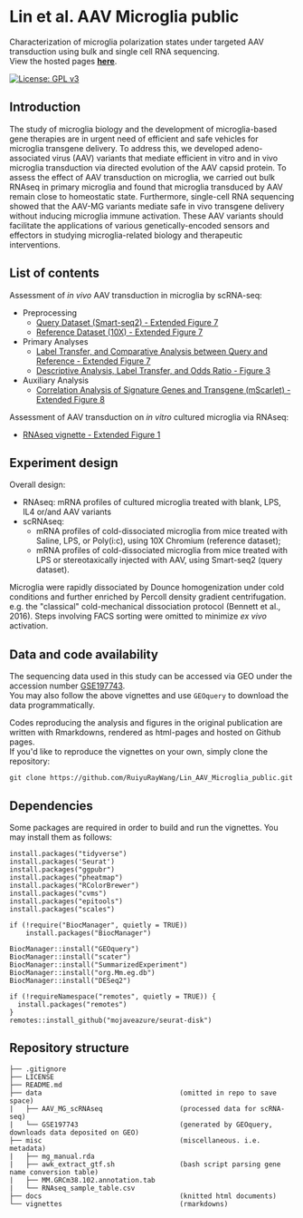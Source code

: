 # Lin et al. AAV Microglia public

Characterization of microglia polarization states under targeted AAV transduction using bulk and single cell RNA sequencing.  
View the hosted pages [**here**](https://ruiyuraywang.github.io/Lin_AAV_Microglia_public/index.html).

[![License: GPL v3](https://img.shields.io/badge/License-GPLv3-blue.svg)](https://www.gnu.org/licenses/gpl-3.0)

## Introduction

The study of microglia biology and the development of microglia-based gene therapies are in urgent need of efficient and safe vehicles for microglia transgene delivery. To address this, we developed adeno-associated virus (AAV) variants that mediate efficient in vitro and in vivo microglia transduction via directed evolution of the AAV capsid protein. To assess the effect of AAV transduction on microglia, we carried out bulk RNAseq in primary microglia and found that microglia transduced by AAV remain close to homeostatic state. Furthermore, single-cell RNA sequencing showed that the AAV-MG variants mediate safe in vivo transgene delivery without inducing microglia immune activation. These AAV variants should facilitate the applications of various genetically-encoded sensors and effectors in studying microglia-related biology and therapeutic interventions.

## List of contents

Assessment of *in vivo* AAV transduction in microglia by scRNA-seq:

  * Preprocessing
    + [Query Dataset (Smart-seq2) - Extended Figure 7](https://ruiyuraywang.github.io/Lin_AAV_Microglia_public/ExtFig7_scRNAseq_query_QC.html)
    + [Reference Dataset (10X) - Extended Figure 7](https://ruiyuraywang.github.io/Lin_AAV_Microglia_public/ExtFig7_scRNAseq_reference_QC.html)
  * Primary Analyses
    + [Label Transfer, and Comparative Analysis between Query and Reference - Extended Figure 7](https://ruiyuraywang.github.io/Lin_AAV_Microglia_public/ExtFig7_scRNAseq_label_transfer.html)
    + [Descriptive Analysis, Label Transfer, and Odds Ratio - Figure 3](https://ruiyuraywang.github.io/Lin_AAV_Microglia_public/Fig3_main_figs.html)
  * Auxiliary Analysis
    + [Correlation Analysis of Signature Genes and Transgene (mScarlet) - Extended Figure 8](https://ruiyuraywang.github.io/Lin_AAV_Microglia_public/ExtFig8_scRNAseq_corr.html)

Assessment of AAV transduction on *in vitro* cultured microglia via RNAseq:

  - [RNAseq vignette - Extended Figure 1](https://ruiyuraywang.github.io/Lin_AAV_Microglia_public/ExtFig1_rnaseq.html)

## Experiment design

Overall design:

  * RNAseq: mRNA profiles of cultured microglia treated with blank, LPS, IL4 or/and AAV variants
  * scRNAseq: 
      + mRNA profiles of cold-dissociated microglia from mice treated with Saline, LPS, or Poly(i:c), using 10X Chromium (reference dataset); 
      + mRNA profiles of cold-dissociated microglia from mice treated with LPS or stereotaxically injected with AAV, using Smart-seq2 (query dataset).

Microglia were rapidly dissociated by Dounce homogenization under cold conditions and further enriched by Percoll density gradient centrifugation. e.g. the "classical" cold-mechanical dissociation protocol (Bennett et al., 2016). Steps involving FACS sorting were omitted to minimize *ex vivo* activation.

## Data and code availability

The sequencing data used in this study can be accessed via GEO under the accession number [GSE197743](https://www.ncbi.nlm.nih.gov/geo/query/acc.cgi?acc=GSE197743).  
You may also follow the above vignettes and use `GEOquery` to download the data programmatically.

Codes reproducing the analysis and figures in the original publication are written with Rmarkdowns, rendered as html-pages and hosted on Github pages.  
If you'd like to reproduce the vignettes on your own, simply clone the repository:
```
git clone https://github.com/RuiyuRayWang/Lin_AAV_Microglia_public.git
```

## Dependencies

Some packages are required in order to build and run the vignettes. You may install them as follows:

```{r eval=FALSE}
install.packages("tidyverse")
install.packages('Seurat')
install.packages("ggpubr")
install.packages("pheatmap")
install.packages("RColorBrewer")
install.packages("cvms")
install.packages("epitools")
install.packages("scales")
```

```{r eval=FALSE}
if (!require("BiocManager", quietly = TRUE))
    install.packages("BiocManager")

BiocManager::install("GEOquery")
BiocManager::install("scater")
BiocManager::install("SummarizedExperiment")
BiocManager::install("org.Mm.eg.db")
BiocManager::install("DESeq2")
```

```{r eval=FALSE}
if (!requireNamespace("remotes", quietly = TRUE)) {
  install.packages("remotes")
}
remotes::install_github("mojaveazure/seurat-disk")
```

## Repository structure

```
├── .gitignore
├── LICENSE
├── README.md
├── data                                  (omitted in repo to save space)
|   ├── AAV_MG_scRNAseq                   (processed data for scRNA-seq)
|   └── GSE197743                         (generated by GEOquery, downloads data deposited on GEO)
├── misc                                  (miscellaneous. i.e. metadata)
|   ├── mg_manual.rda
|   ├── awk_extract_gtf.sh                (bash script parsing gene name conversion table)
|   ├── MM.GRCm38.102.annotation.tab
|   └── RNAseq_sample_table.csv
├── docs                                  (knitted html documents)
└── vignettes                             (rmarkdowns)
```

